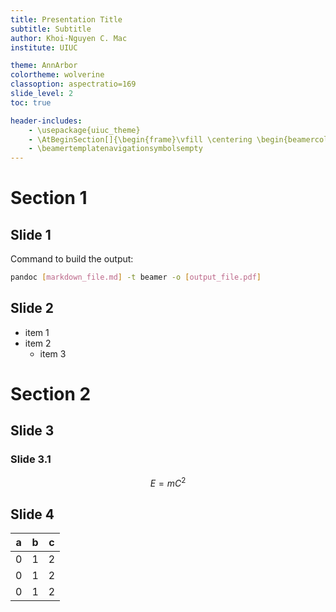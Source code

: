 ```yaml
---
title: Presentation Title
subtitle: Subtitle
author: Khoi-Nguyen C. Mac
institute: UIUC

theme: AnnArbor
colortheme: wolverine
classoption: aspectratio=169
slide_level: 2
toc: true

header-includes: 
	- \usepackage{uiuc_theme}
	- \AtBeginSection[]{\begin{frame}\vfill \centering \begin{beamercolorbox}[sep=8pt,center,shadow=true,rounded=true]{title} \usebeamerfont{title}\insertsectionhead \par \end{beamercolorbox} \vfill \end{frame} }
	- \beamertemplatenavigationsymbolsempty
---
```


# Section 1

## Slide 1
Command to build the output:

```bash
pandoc [markdown_file.md] -t beamer -o [output_file.pdf]
```

## Slide 2
- item 1
- item 2
	- item 3

# Section 2
## Slide 3
### Slide 3.1
$$E=mC^2$$

## Slide 4
| a | b | c |
|---|---|---|
| 0 | 1 | 2 |
| 0 | 1 | 2 |
| 0 | 1 | 2 |
